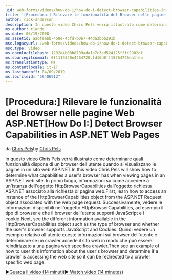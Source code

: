 ```yaml
---
uid: web-forms/videos/how-do-i/how-do-i-detect-browser-capabilities-in-aspnet-web-pages
title: '[Procedura:] Rilevare le funzionalità del Browser nelle pagine Web ASP.NET | Microsoft Docs'
author: rick-anderson
description: In questo video Chris Pels verrà illustrato come determinare quali funzionalità dispone di un browser dell'utente quando si visualizzano le pagine in un sito web ASP.NET. In primo luogo, informazioni su come conv....
ms.author: riande
ms.date: 06/19/2008
ms.assetid: aabfeabb-459e-4cfd-b067-44da3bbb291b
msc.legacyurl: /web-forms/videos/how-do-i/how-do-i-detect-browser-capabilities-in-aspnet-web-pages
msc.type: video
ms.openlocfilehash: 1232d4b08b8709adafa7c3ed524125fffc2982df
ms.sourcegitcommit: 0f1119340e4464720cfd16d0ff15764746ea1fea
ms.translationtype: MT
ms.contentlocale: it-IT
ms.lasthandoff: 04/09/2019
ms.locfileid: "59406912"
---
```

# <a name="how-do-i-detect-browser-capabilities-in-aspnet-web-pages"></a><span data-ttu-id="0af74-104">[Procedura:] Rilevare le funzionalità del Browser nelle pagine Web ASP.NET</span><span class="sxs-lookup"><span data-stu-id="0af74-104">[How Do I:] Detect Browser Capabilities in ASP.NET Web Pages</span></span>

<span data-ttu-id="0af74-105">da [Chris Pels](https://twitter.com/chrispels)</span><span class="sxs-lookup"><span data-stu-id="0af74-105">by [Chris Pels](https://twitter.com/chrispels)</span></span>

<span data-ttu-id="0af74-106">In questo video Chris Pels verrà illustrato come determinare quali funzionalità dispone di un browser dell'utente quando si visualizzano le pagine in un sito web ASP.NET.</span><span class="sxs-lookup"><span data-stu-id="0af74-106">In this video Chris Pels will show how to determine what capabilities a user's browser has when viewing pages in an ASP.NET web site.</span></span> <span data-ttu-id="0af74-107">In primo luogo, informazioni su come accedere a un'istanza dell'oggetto HttpBrowserCapabilities dall'oggetto richiesta ASP.NET associato alla richiesta di pagina web.</span><span class="sxs-lookup"><span data-stu-id="0af74-107">First, learn how to access an instance of the HttpBrowserCapabilities object from the ASP.NET Request object associated with the web page request.</span></span> <span data-ttu-id="0af74-108">Successivamente, vedere le informazioni disponibili nell'oggetto HttpBrowserCapabilities, ad esempio il tipo di browser e che il browser dell'utente supporti JavaScript e i cookie.</span><span class="sxs-lookup"><span data-stu-id="0af74-108">Next, see the different information available in the HttpBrowserCapabilities object such as the type of browser and whether the user's browser supports JavaScript and Cookies.</span></span> <span data-ttu-id="0af74-109">Quindi vedere un esempio relativo all'utente queste informazioni sui browser dell'utente e determinare se un crawler accede il sito web in modo che può essere reindirizzato a una pagina web specifica crawler.</span><span class="sxs-lookup"><span data-stu-id="0af74-109">Then see an example of how to user this information about the user's browser and determine if a crawler is accessing the web site so it can be redirected to a crawler specific web page.</span></span>

[<span data-ttu-id="0af74-110">&#9654;Guarda il video (14 minuti)</span><span class="sxs-lookup"><span data-stu-id="0af74-110">&#9654; Watch video (14 minutes)</span></span>](https://channel9.msdn.com/Blogs/ASP-NET-Site-Videos/how-do-i-detect-browser-capabilities-in-aspnet-web-pages)
